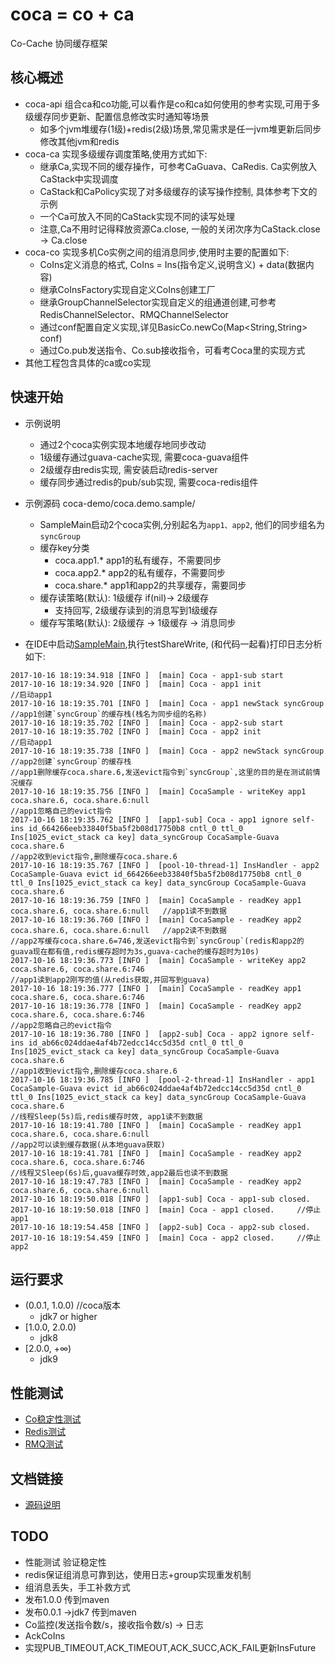 coca = co + ca
===================================
Co-Cache 协同缓存框架

## 核心概述
- coca-api 组合ca和co功能,可以看作是co和ca如何使用的参考实现,可用于多级缓存同步更新、配置信息修改实时通知等场景
    - 如多个jvm堆缓存(1级)+redis(2级)场景,常见需求是任一jvm堆更新后同步修改其他jvm和redis
- coca-ca 实现多级缓存调度策略,使用方式如下:
    - 继承Ca,实现不同的缓存操作，可参考CaGuava、CaRedis. Ca实例放入CaStack中实现调度
    - CaStack和CaPolicy实现了对多级缓存的读写操作控制, 具体参考下文的示例
    - 一个Ca可放入不同的CaStack实现不同的读写处理
    - 注意,Ca不用时记得释放资源Ca.close, 一般的关闭次序为CaStack.close -> Ca.close
- coca-co 实现多机Co实例之间的组消息同步,使用时主要的配置如下:
    - CoIns定义消息的格式, CoIns = Ins(指令定义,说明含义) + data(数据内容)
    - 继承CoInsFactory实现自定义CoIns创建工厂
    - 继承GroupChannelSelector实现自定义的组通道创建,可参考RedisChannelSelector、RMQChannelSelector
    - 通过conf配置自定义实现,详见BasicCo.newCo(Map<String,String> conf)
    - 通过Co.pub发送指令、Co.sub接收指令，可看考Coca里的实现方式
- 其他工程包含具体的ca或co实现

## 快速开始
- 示例说明
    - 通过2个coca实例实现本地缓存地同步改动
    - 1级缓存通过guava-cache实现, 需要coca-guava组件
    - 2级缓存由redis实现, 需安装启动redis-server
    - 缓存同步通过redis的pub/sub实现, 需要coca-redis组件
    
- 示例源码 coca-demo/coca.demo.sample/
    - SampleMain启动2个coca实例,分别起名为`app1、app2`, 他们的同步组名为`syncGroup`
    - 缓存key分类
        - coca.app1.*   app1的私有缓存，不需要同步
        - coca.app2.*   app2的私有缓存，不需要同步
        - coca.share.*  app1和app2的共享缓存，需要同步
    - 缓存读策略(默认): 1级缓存 if(nil)-> 2级缓存
        - 支持回写, 2级缓存读到的消息写到1级缓存
    - 缓存写策略(默认): 2级缓存 -> 1级缓存 -> 消息同步

- 在IDE中启动[SampleMain](coca-demo/src/main/java/coca/demo/sample/SampleMain.java),执行testShareWrite, (和代码一起看)打印日志分析如下:

```log
2017-10-16 18:19:34.918 [INFO ]  [main] Coca - app1-sub start           
2017-10-16 18:19:34.920 [INFO ]  [main] Coca - app1 init                //启动app1
2017-10-16 18:19:35.701 [INFO ]  [main] Coca - app1 newStack syncGroup  //app1创建`syncGroup`的缓存栈(栈名为同步组的名称)
2017-10-16 18:19:35.702 [INFO ]  [main] Coca - app2-sub start
2017-10-16 18:19:35.702 [INFO ]  [main] Coca - app2 init                //启动app1
2017-10-16 18:19:35.738 [INFO ]  [main] Coca - app2 newStack syncGroup  //app2创建`syncGroup`的缓存栈
//app1删除缓存coca.share.6,发送evict指令到`syncGroup`,这里的目的是在测试前情况缓存
2017-10-16 18:19:35.756 [INFO ]  [main] CocaSample - writeKey app1 coca.share.6, coca.share.6:null
//app1忽略自己的evict指令
2017-10-16 18:19:35.762 [INFO ]  [app1-sub] Coca - app1 ignore self-ins id_664266eeb33840f5ba5f2b08d17750b8 cntl_0 ttl_0  Ins[1025_evict_stack ca key] data_syncGroup CocaSample-Guava coca.share.6
//app2收到evict指令,删除缓存coca.share.6
2017-10-16 18:19:35.767 [INFO ]  [pool-10-thread-1] InsHandler - app2 CocaSample-Guava evict id_664266eeb33840f5ba5f2b08d17750b8 cntl_0 ttl_0 Ins[1025_evict_stack ca key] data_syncGroup CocaSample-Guava coca.share.6 
2017-10-16 18:19:36.759 [INFO ]  [main] CocaSample - readKey app1 coca.share.6, coca.share.6:null   //app1读不到数据
2017-10-16 18:19:36.760 [INFO ]  [main] CocaSample - readKey app2 coca.share.6, coca.share.6:null   //app2读不到数据 
//app2写缓存coca.share.6=746,发送evict指令到`syncGroup`(redis和app2的guava现在都有值,redis缓存超时为3s,guava-cache的缓存超时为10s)
2017-10-16 18:19:36.773 [INFO ]  [main] CocaSample - writeKey app2 coca.share.6, coca.share.6:746
//app1读到app2刚写的值(从redis获取,并回写到guava)
2017-10-16 18:19:36.777 [INFO ]  [main] CocaSample - readKey app1 coca.share.6, coca.share.6:746
2017-10-16 18:19:36.778 [INFO ]  [main] CocaSample - readKey app2 coca.share.6, coca.share.6:746
//app2忽略自己的evict指令
2017-10-16 18:19:36.780 [INFO ]  [app2-sub] Coca - app2 ignore self-ins id_ab66c024ddae4af4b72edcc14cc5d35d cntl_0 ttl_0 Ins[1025_evict_stack ca key] data_syncGroup CocaSample-Guava coca.share.6
//app1收到evict指令,删除缓存coca.share.6
2017-10-16 18:19:36.785 [INFO ]  [pool-2-thread-1] InsHandler - app1 CocaSample-Guava evict id_ab66c024ddae4af4b72edcc14cc5d35d cntl_0 ttl_0 Ins[1025_evict_stack ca key] data_syncGroup CocaSample-Guava coca.share.6
//线程Sleep(5s)后,redis缓存时效, app1读不到数据
2017-10-16 18:19:41.780 [INFO ]  [main] CocaSample - readKey app1 coca.share.6, coca.share.6:null
//app2可以读到缓存数据(从本地guava获取)
2017-10-16 18:19:41.781 [INFO ]  [main] CocaSample - readKey app2 coca.share.6, coca.share.6:746
//线程又Sleep(6s)后,guava缓存时效,app2最后也读不到数据
2017-10-16 18:19:47.783 [INFO ]  [main] CocaSample - readKey app2 coca.share.6, coca.share.6:null
2017-10-16 18:19:50.018 [INFO ]  [app1-sub] Coca - app1-sub closed.
2017-10-16 18:19:50.018 [INFO ]  [main] Coca - app1 closed.     //停止app1
2017-10-16 18:19:54.458 [INFO ]  [app2-sub] Coca - app2-sub closed.
2017-10-16 18:19:54.459 [INFO ]  [main] Coca - app2 closed.     //停止app2
```

## 运行要求
- (0.0.1, 1.0.0)    //coca版本
    - jdk7 or higher
- [1.0.0, 2.0.0)
    - jdk8
- [2.0.0, +∞)
    - jdk9

## 性能测试
- [Co稳定性测试](coca-co/src/test/java/coca/co/TestCoLocal.java)
- [Redis测试](coca-demo/src/main/java/coca/demo/benchmark/redis/CocaRedisBenchmark.java)
- [RMQ测试](coca-demo/src/main/java/coca/demo/benchmark/rmq/CocaRMQBenchmark.java)

## 文档链接
- [源码说明](doc/coca_project.md)

## TODO
- 性能测试 验证稳定性
- redis保证组消息可靠到达，使用日志+group实现重发机制
- 组消息丢失，手工补救方式
- 发布1.0.0 传到maven
- 发布0.0.1 ->jdk7 传到maven
- Co监控(发送指令数/s，接收指令数/s) -> 日志
- AckCoIns
- 实现PUB_TIMEOUT,ACK_TIMEOUT,ACK_SUCC,ACK_FAIL更新InsFuture





